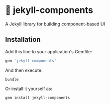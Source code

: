 # 🌟 jekyll-components

A Jekyll library for building component-based UI

## Installation

Add this line to your application's Gemfile:

```ruby
gem 'jekyll-components'
```

And then execute:
```
bundle
```

Or install it yourself as:
```
gem install jekyll-components
```
